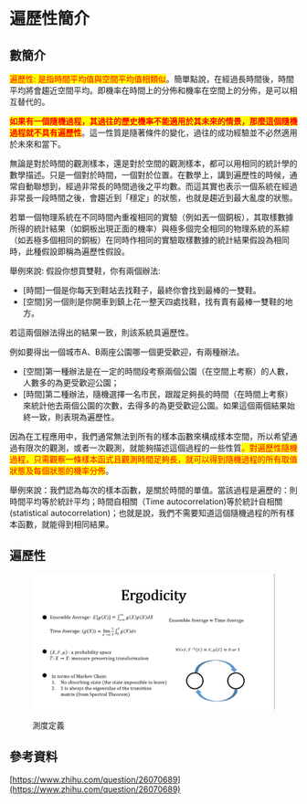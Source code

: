 # 遍歷性簡介

## 數簡介

<mark style="color:red;">遍歷性: 是指時間平均值與空間平均值相類似</mark>。簡單點說，在經過長時間後，時間平均將會趨近空間平均。即機率在時間上的分佈和機率在空間上的分佈，是可以相互替代的。

<mark style="color:red;">**如果有一個隨機過程，其過往的歷史機率不能適用於其未來的情景，那麼這個隨機過程就不具有遍歷性**</mark>。這一性質是隨著條件的變化，過往的成功經驗並不必然適用於未來和當下。

無論是對於時間的觀測樣本，還是對於空間的觀測樣本，都可以用相同的統計學的數學描述。只是一個對於時間，一個對於位置。在數學上，講到遍歷性的時候，通常自動聯想到，經過非常長的時間過後之平均數。而這其實也表示一個系統在經過非常長一段時間之後，會趨近到「穩定」的狀態，也就是趨近到最大亂度的狀態。

若單一個物理系統在不同時間內重複相同的實驗（例如丟一個銅板），其取樣數據所得的統計結果（如銅板出現正面的機率）與極多個完全相同的物理系統的系綜（如丟極多個相同的銅板）在同時作相同的實驗取樣數據的統計結果假設為相同時，此種假設即稱為遍歷性假設。

舉例來說: 假設你想買雙鞋，你有兩個辦法:&#x20;

* \[時間]一個是你每天到鞋站去找鞋子，最終你會找到最棒的一雙鞋。
* \[空間]另一個則是你開車到鎮上花一整天四處找鞋，找有賣有最棒一雙鞋的地方。

若這兩個辦法得出的結果一致，則該系統具遍歷性。

例如要得出一個城市A、B兩座公園哪一個更受歡迎，有兩種辦法。

* \[空間]第一種辦法是在一定的時間段考察兩個公園（在空間上考察）的人數，人數多的為更受歡迎公園；
* \[時間]第二種辦法，隨機選擇一名市民，跟蹤足夠長的時間（在時間上考察）來統計他去兩個公園的次數，去得多的為更受歡迎公園。如果這個兩個結果始終一致，則表現為遍歷性。

因為在工程應用中，我們通常無法到所有的樣本函數來構成樣本空間，所以希望通過有限次的觀測，或者一次觀測，就能夠描述這個過程的一些性質<mark style="color:red;">。對遍歷性隨機過程，只需觀察一條樣本函式且觀測時間足夠長，就可以得到隨機過程的所有取值狀態及每個狀態的機率分佈</mark>。

舉例來說：我們認為每次的樣本函數，是關於時間的單值。當該過程是遍歷的：則時間平均等於統計平均；時間自相關（Time autocorrelation)等於統計自相關(statistical autocorrelation)；也就是說，我們不需要知道這個隨機過程的所有樣本函數，就能得到相同結果。

## 遍歷性

<figure><img src="../.gitbook/assets/image (22).png" alt=""><figcaption><p>測度定義</p></figcaption></figure>

## 參考資料

[https://www.zhihu.com/question/26070689](https://www.zhihu.com/question/26070689)
